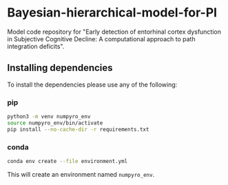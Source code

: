 # Bayesian-hierarchical-model-for-PI
Model code repository for "Early detection of entorhinal cortex dysfunction in Subjective Cognitive Decline: A computational approach to path integration deficits". 
## Installing dependencies
To install the dependencies please use any of the following:
### pip
```bash
python3 -m venv numpyro_env
source numpyro_env/bin/activate
pip install --no-cache-dir -r requirements.txt
```
### conda 
```bash
conda env create --file environment.yml
```
This will create an environment named `numpyro_env`.
